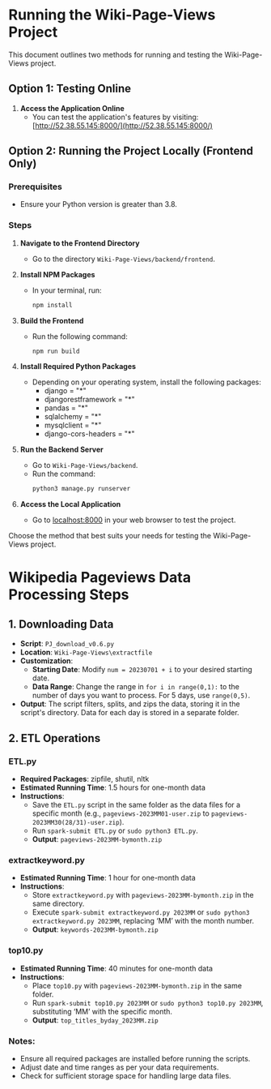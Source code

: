 # Running the Wiki-Page-Views Project

This document outlines two methods for running and testing the Wiki-Page-Views project.

## Option 1: Testing Online

1. **Access the Application Online**
   - You can test the application's features by visiting: [http://52.38.55.145:8000/](http://52.38.55.145:8000/)

## Option 2: Running the Project Locally (Frontend Only)

### Prerequisites

- Ensure your Python version is greater than 3.8.

### Steps

1. **Navigate to the Frontend Directory**
   - Go to the directory `Wiki-Page-Views/backend/frontend`.

2. **Install NPM Packages**
   - In your terminal, run:
     ```bash
     npm install
     ```

3. **Build the Frontend**
   - Run the following command:
     ```bash
     npm run build
     ```

4. **Install Required Python Packages**
   - Depending on your operating system, install the following packages:
     - django = "*"
     - djangorestframework = "*"
     - pandas = "*"
     - sqlalchemy = "*"
     - mysqlclient = "*"
     - django-cors-headers = "*"

5. **Run the Backend Server**
   - Go to `Wiki-Page-Views/backend`.
   - Run the command:
     ```bash
     python3 manage.py runserver
     ```

6. **Access the Local Application**
   - Go to [localhost:8000](http://localhost:8000) in your web browser to test the project.


Choose the method that best suits your needs for testing the Wiki-Page-Views project.

# Wikipedia Pageviews Data Processing Steps

## 1. Downloading Data
- **Script**: `PJ_download_v0.6.py`
- **Location**: `Wiki-Page-Views\extractfile`
- **Customization**:
  - **Starting Date**: Modify `num = 20230701 + i` to your desired starting date.
  - **Data Range**: Change the range in `for i in range(0,1):` to the number of days you want to process. For 5 days, use `range(0,5)`.
- **Output**: The script filters, splits, and zips the data, storing it in the script's directory. Data for each day is stored in a separate folder.

## 2. ETL Operations

### ETL.py
- **Required Packages**: zipfile, shutil, nltk
- **Estimated Running Time**: 1.5 hours for one-month data
- **Instructions**:
  - Save the `ETL.py` script in the same folder as the data files for a specific month (e.g., `pageviews-2023MM01-user.zip` to `pageviews-2023MM30(28/31)-user.zip`).
  - Run `spark-submit ETL.py` or `sudo python3 ETL.py`.
  - **Output**: `pageviews-2023MM-bymonth.zip`

### extractkeyword.py
- **Estimated Running Time**: 1 hour for one-month data
- **Instructions**:
  - Store `extractkeyword.py` with `pageviews-2023MM-bymonth.zip` in the same directory.
  - Execute `spark-submit extractkeyword.py 2023MM` or `sudo python3 extractkeyword.py 2023MM`, replacing ‘MM’ with the month number.
  - **Output**: `keywords-2023MM-bymonth.zip`

### top10.py
- **Estimated Running Time**: 40 minutes for one-month data
- **Instructions**:
  - Place `top10.py` with `pageviews-2023MM-bymonth.zip` in the same folder.
  - Run `spark-submit top10.py 2023MM` or `sudo python3 top10.py 2023MM`, substituting ‘MM’ with the specific month.
  - **Output**: `top_titles_byday_2023MM.zip`

### Notes:
- Ensure all required packages are installed before running the scripts.
- Adjust date and time ranges as per your data requirements.
- Check for sufficient storage space for handling large data files.
